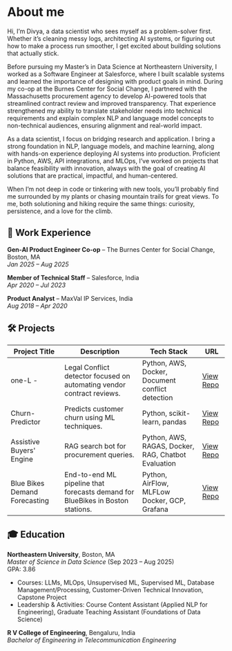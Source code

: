 # About me
Hi, I’m Divya, a data scientist who sees myself as a problem-solver first. Whether it’s cleaning messy logs, architecting AI systems, or figuring out how to make a process run smoother, I get excited about building solutions that actually stick.

Before pursuing my Master’s in Data Science at Northeastern University, I worked as a Software Engineer at Salesforce, where I built scalable systems and learned the importance of designing with product goals in mind. During my co-op at the Burnes Center for Social Change, I partnered with the Massachusetts procurement agency to develop AI-powered tools that streamlined contract review and improved transparency. That experience strengthened my ability to translate stakeholder needs into technical requirements and explain complex NLP and language model concepts to non-technical audiences, ensuring alignment and real-world impact.

As a data scientist, I focus on bridging research and application. I bring a strong foundation in NLP, language models, and machine learning, along with hands-on experience deploying AI systems into production. Proficient in Python, AWS, API integrations, and MLOps, I’ve worked on projects that balance feasibility with innovation, always with the goal of creating AI solutions that are practical, impactful, and human-centered.

When I’m not deep in code or tinkering with new tools, you’ll probably find me surrounded by my plants or chasing mountain trails for great views. To me, both solutioning and hiking require the same things: curiosity, persistence, and a love for the climb.

## 💼 Work Experience  

**Gen-AI Product Engineer Co-op** – The Burnes Center for Social Change, Boston, MA  
*Jan 2025 – Aug 2025*  

**Member of Technical Staff** – Salesforce, India  
*Apr 2020 – Jul 2023*  

**Product Analyst** – MaxVal IP Services, India  
*Aug 2018 – Apr 2020*  

## 🛠 Projects  

| Project Title | Description | Tech Stack | URL |
|---------------|-------------|------------|-----|
| one-L - | Legal Conflict detector focused on automating vendor contract reviews. | Python, AWS, Docker, Document conflict detection | [View Repo](https://github.com/The-Burnes-Center/one-L) |
| Churn-Predictor | Predicts customer churn using ML techniques. | Python, scikit-learn, pandas | [View Repo](https://github.com/divyahegde-07/Churn-Predictor) |
| Assistive Buyers' Engine | RAG search bot for procurement queries. | Python, AWS, RAGAS, Docker, RAG, Chatbot Evaluation | [View Repo](https://github.com/divyahegde-07/ai4impact-abe-chatbot-osd-dh) |
| Blue Bikes Demand Forecasting | End-to-end ML pipeline that forecasts demand for BlueBikes in Boston stations. | Python, AirFlow, MLFLow Docker, GCP, Grafana | [View Repo](https://github.com/divyahegde-07/Blue-Bikes-Demand-Forecasting) |

## 🎓 Education  

**Northeastern University**, Boston, MA  
*Master of Science in Data Science* (Sep 2023 – Aug 2025)  
GPA: 3.86  
- Courses: LLMs, MLOps, Unsupervised ML, Supervised ML, Database Management/Processing, Customer-Driven Technical Innovation, Capstone     Project
- Leadership & Activities: Course Content Assistant (Applied NLP for Engineering), Graduate Teaching Assistant (Foundations of Data Science)  

**R V College of Engineering**, Bengaluru, India  
*Bachelor of Engineering in Telecommunication Engineering*
